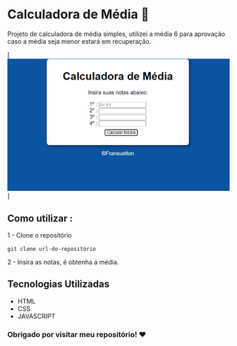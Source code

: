 # Calculadora de Média 🚀

Projeto de calculadora de média simples, utilizei a média 6 para aprovação caso a média seja menor estará em recuperação.

[<img src="./src/demo.gif">]

## Como utilizar :

1 - Clone o repositório

```
git clone url-do-repositório
```

2 - Insira as notas, é obtenha a média.

## Tecnologias Utilizadas

- HTML
- CSS
- JAVASCRIPT

### Obrigado por visitar meu repositório! ❤️